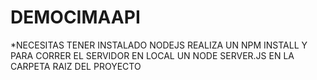 # DEMOCIMAAPI
*NECESITAS TENER INSTALADO NODEJS
REALIZA UN NPM INSTALL Y PARA CORRER EL SERVIDOR EN LOCAL UN NODE SERVER.JS EN LA CARPETA RAIZ DEL PROYECTO
